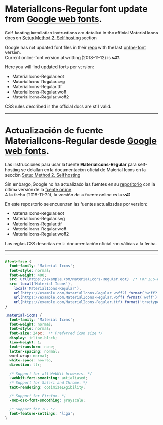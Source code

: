 # MaterialIcons-Regular font update from [Google web fonts](https://fonts.googleapis.com/icon?family=Material+Icons).

Self-hosting installation instructions are detailed in the official Material Icons docs on [Setup Method 2. Self hosting](https://google.github.io/material-design-icons/) section

Google has not updated font files in their [repo](https://github.com/google/material-design-icons/tree/master/iconfont) with the last [online-font](https://fonts.googleapis.com/icon?family=Material+Icons) version.  
Current online-font version at writting (2018-11-12) is _**v41**_.

Here you will find updated fonts per version:

* MaterialIcons-Regular.eot
* MaterialIcons-Regular.svg
* MaterialIcons-Regular.ttf
* MaterialIcons-Regular.woff
* MaterialIcons-Regular.woff2

CSS rules described in the official docs are still valid.  

---
# Actualización de fuente MaterialIcons-Regular desde [Google web fonts](https://fonts.googleapis.com/icon?family=Material+Icons).

Las instrucciones para usar la fuente **MaterialIcons-Regular** para self-hosting se detallan en la documentación oficial de Material Icons en la sección [Setup Method 2. Self hosting](https://google.github.io/material-design-icons/)

Sin embargo, Google no ha actualizado las fuentes en su [repositorio](https://github.com/google/material-design-icons/tree/master/iconfont) con la última versión de la [fuente online](https://fonts.googleapis.com/icon?family=Material+Icons)  
A la fecha (2018-11-20), la versión de la fuente online es la _**v41**_.

En este repositorio se encuentran las fuentes actualizadas por version:

* MaterialIcons-Regular.eot
* MaterialIcons-Regular.svg
* MaterialIcons-Regular.ttf
* MaterialIcons-Regular.woff
* MaterialIcons-Regular.woff2

Las reglas CSS descritas en la documentación oficial son válidas a la fecha.  

---
***
```css
@font-face {
  font-family: 'Material Icons';
  font-style: normal;
  font-weight: 400;
  src: url(https://example.com/MaterialIcons-Regular.eot); /* For IE6-8 */
  src: local('Material Icons'),
    local('MaterialIcons-Regular'),
    url(https://example.com/MaterialIcons-Regular.woff2) format('woff2'),
    url(https://example.com/MaterialIcons-Regular.woff) format('woff'),
    url(https://example.com/MaterialIcons-Regular.ttf) format('truetype');
}

.material-icons {
  font-family: 'Material Icons';
  font-weight: normal;
  font-style: normal;
  font-size: 24px;  /* Preferred icon size */
  display: inline-block;
  line-height: 1;
  text-transform: none;
  letter-spacing: normal;
  word-wrap: normal;
  white-space: nowrap;
  direction: ltr;

  /* Support for all WebKit browsers. */
  -webkit-font-smoothing: antialiased;
  /* Support for Safari and Chrome. */
  text-rendering: optimizeLegibility;

  /* Support for Firefox. */
  -moz-osx-font-smoothing: grayscale;

  /* Support for IE. */
  font-feature-settings: 'liga';
}
```


